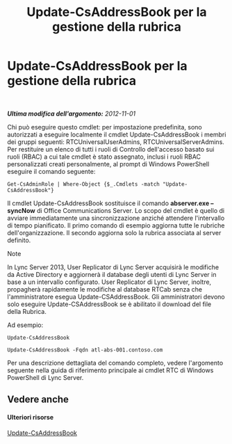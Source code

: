 ﻿---
title: Update-CsAddressBook per la gestione della rubrica
TOCTitle: Update-CsAddressBook per la gestione della rubrica
ms:assetid: 0ffd2ef8-201c-44aa-8c64-1c7b0eaa7d48
ms:mtpsurl: https://technet.microsoft.com/it-it/library/Gg429695(v=OCS.15)
ms:contentKeyID: 49299708
ms.date: 08/24/2015
mtps_version: v=OCS.15
ms.translationtype: HT
---

# Update-CsAddressBook per la gestione della rubrica

 

_**Ultima modifica dell'argomento:** 2012-11-01_

Chi può eseguire questo cmdlet: per impostazione predefinita, sono autorizzati a eseguire localmente il cmdlet Update-CsAddressBook i membri dei gruppi seguenti: RTCUniversalUserAdmins, RTCUniversalServerAdmins. Per restituire un elenco di tutti i ruoli di Controllo dell'accesso basato sui ruoli (RBAC) a cui tale cmdlet è stato assegnato, inclusi i ruoli RBAC personalizzati creati personalmente, al prompt di Windows PowerShell eseguire il comando seguente:

    Get-CsAdminRole | Where-Object {$_.Cmdlets -match "Update-CsAddressBook"}

Il cmdlet Update-CsAddressBook sostituisce il comando **abserver.exe –syncNow** di Office Communications Server. Lo scopo del cmdlet è quello di avviare immediatamente una sincronizzazione anziché attendere l'intervallo di tempo pianificato. Il primo comando di esempio aggiorna tutte le rubriche dell'organizzazione. Il secondo aggiorna solo la rubrica associata al server definito.


> [!NOTE]
> In Lync Server 2013, User Replicator di Lync Server acquisirà le modifiche da Active Directory e aggiornerà il database degli utenti di Lync Server in base a un intervallo configurato. User Replicator di Lync Server, inoltre, propagherà rapidamente le modifiche al database RTCab senza che l'amministratore esegua Update-CSAddressBook. Gli amministratori devono solo eseguire Update-CSAddressBook se è abilitato il download del file della Rubrica.



Ad esempio:

```
Update-CsAddressBook
```
```
Update-CsAddressBook -Fqdn atl-abs-001.contoso.com
```

Per una descrizione dettagliata del comando completo, vedere l'argomento seguente nella guida di riferimento principale ai cmdlet RTC di Windows PowerShell di Lync Server.

## Vedere anche

#### Ulteriori risorse

[Update-CsAddressBook](https://docs.microsoft.com/en-us/powershell/module/skype/Update-CsAddressBook)


